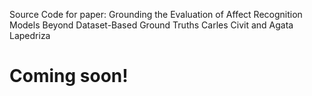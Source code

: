 Source Code for paper: Grounding the Evaluation of Affect Recognition Models Beyond Dataset-Based Ground Truths
Carles Civit and Agata Lapedriza
# Coming soon!
